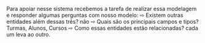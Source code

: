 Para apoiar nesse sistema recebemos a tarefa de realizar essa modelagem
e responder algumas perguntas com nosso modelo:
⇨ Existem outras entidades além dessas três? não
⇨ Quais são os principais campos e tipos? Turmas, Alunos, Cursos
⇨ Como essas entidades estão relacionadas? cada um leva ao outro.